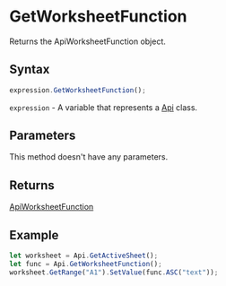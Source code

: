 # GetWorksheetFunction

Returns the ApiWorksheetFunction object.

## Syntax

```javascript
expression.GetWorksheetFunction();
```

`expression` - A variable that represents a [Api](../Api.md) class.

## Parameters

This method doesn't have any parameters.

## Returns

[ApiWorksheetFunction](../../ApiWorksheetFunction/ApiWorksheetFunction.md)

## Example



```javascript editor-
let worksheet = Api.GetActiveSheet();
let func = Api.GetWorksheetFunction();
worksheet.GetRange("A1").SetValue(func.ASC("text"));
```
